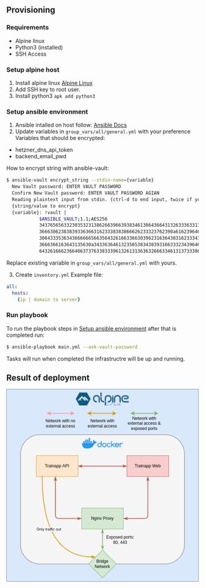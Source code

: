 ## Provisioning

### Requirements
- Alpine linux
- Python3 (installed)
- SSH Access

### Setup alpine host
1. Install alpine linux [Alpine Linux](https://www.alpinelinux.org/)
2. Add SSH key to root user.
3. Install python3 `apk add python3`


### Setup ansible environment
1. Ansible intalled on host follow: [Ansible Docs](https://docs.ansible.com/ansible/latest/installation_guide/index.html)
2. Update variables in `group_vars/all/general.yml` with your preference  
Variables that should be encrypted:
- hetzner_dns_api_token
- backend_email_pwd

How to encrypt string with ansible-vault:
```bash
$ ansible-vault encrypt_string --stdin-name={variable}
  New Vault password: ENTER VAULT PASSWORD
  Confirm New Vault password: ENTER VAULT PASSWORD AGIAN
  Reading plaintext input from stdin. (ctrl-d to end input, twice if your content does not already have a newline)
  {string/value to encrypt}
  {variable}: !vault |
            $ANSIBLE_VAULT;1.1;AES256
            34376565633230353231386266396639383461306436643132633363313561373638633534666536
            3666386238383933636631623338383866626233323762390a616239646462353063666361656662
            30643335363436666665663564326166336630396231636430316233343466653661623666356531
            3666366163643135630a343363646132356538343839316633323439646339633038653939393862
            64326166623664663737633833396132613136363266633461313733386435323735
```
Replace existing variable in `group_vars/all/general.yml` with yours.  

3. Create `inventory.yml`
Example file:
```yml
all:
  hosts:
    {ip | domain to server}
```

### Run playbook
To run the playbook steps in [Setup ansible environment](#setup-ansible-environment) after that is completed run:
```bash
$ ansible-playbook main.yml --ask-vault-password
```
Tasks will run when completed the infrastructre will be up and running.

## Result of deployment
![Diagram over infrastructre deployed with ansible](./Trainapp-finaldeployment.png)
